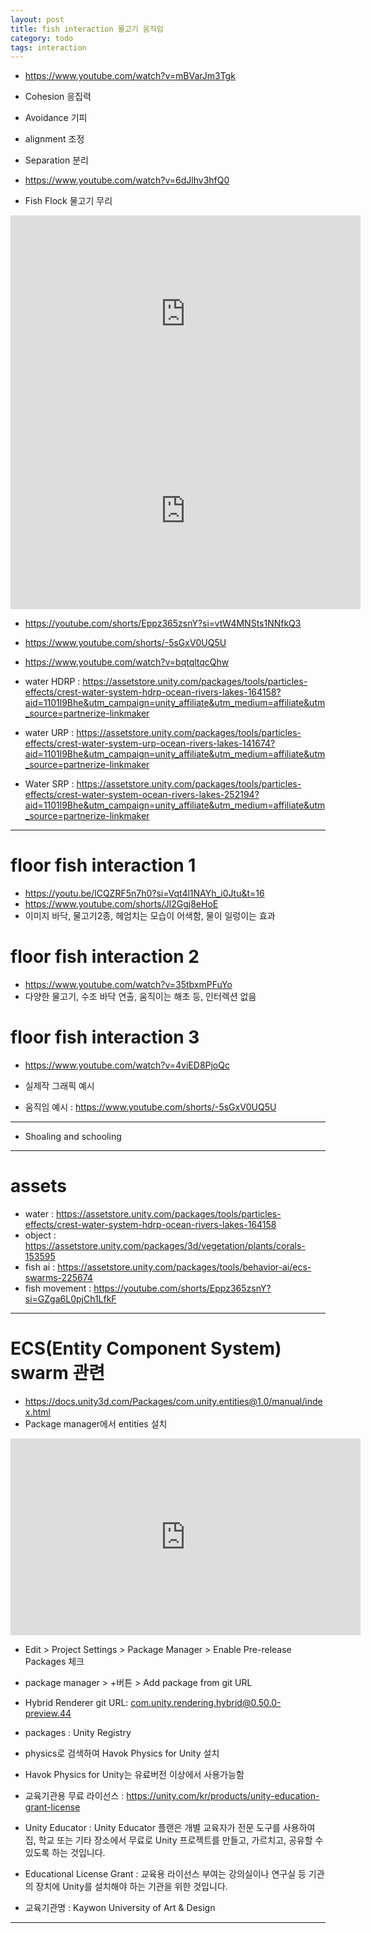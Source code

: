 ```yaml
---
layout: post
title: fish interaction 물고기 움직임
category: todo
tags: interaction
---
```


* https://www.youtube.com/watch?v=mBVarJm3Tgk
* Cohesion 응집력
* Avoidance 기피
* alignment 조정
* Separation 분리

* https://www.youtube.com/watch?v=6dJlhv3hfQ0

* Fish Flock 물고기 무리

<iframe width="560" height="315" src="https://www.youtube.com/embed/2EjdVOtOZ4A?si=5f1vPSLKJPJvYuwF" title="YouTube video player" frameborder="0" allow="accelerometer; autoplay; clipboard-write; encrypted-media; gyroscope; picture-in-picture; web-share" allowfullscreen></iframe>

<iframe width="560" height="315" src="https://www.youtube.com/embed/dDleJ7QXj7Q?si=efb7C85O5KNgwxJk" title="YouTube video player" frameborder="0" allow="accelerometer; autoplay; clipboard-write; encrypted-media; gyroscope; picture-in-picture; web-share" allowfullscreen></iframe>

* https://youtube.com/shorts/Eppz365zsnY?si=vtW4MNSts1NNfkQ3
* https://www.youtube.com/shorts/-5sGxV0UQ5U
* https://www.youtube.com/watch?v=bqtqltqcQhw


* water HDRP : https://assetstore.unity.com/packages/tools/particles-effects/crest-water-system-hdrp-ocean-rivers-lakes-164158?aid=1101l9Bhe&utm_campaign=unity_affiliate&utm_medium=affiliate&utm_source=partnerize-linkmaker
* water URP : https://assetstore.unity.com/packages/tools/particles-effects/crest-water-system-urp-ocean-rivers-lakes-141674?aid=1101l9Bhe&utm_campaign=unity_affiliate&utm_medium=affiliate&utm_source=partnerize-linkmaker
* Water SRP : https://assetstore.unity.com/packages/tools/particles-effects/crest-water-system-ocean-rivers-lakes-252194?aid=1101l9Bhe&utm_campaign=unity_affiliate&utm_medium=affiliate&utm_source=partnerize-linkmaker

---

# floor fish interaction 1
* https://youtu.be/lCQZRF5n7h0?si=Vqt4l1NAYh_i0Jtu&t=16
* https://www.youtube.com/shorts/Jl2Ggj8eHoE
* 이미지 바닥, 물고기2종, 헤엄치는 모습이 어색함, 물이 일렁이는 효과

# floor fish interaction 2
* https://www.youtube.com/watch?v=35tbxmPFuYo
* 다양한 물고기, 수조 바닥 연출, 움직이는 해초 등, 인터렉션 없음

# floor fish interaction 3
* https://www.youtube.com/watch?v=4viED8PjoQc
* 실제작 그래픽 예시

* 움직임 예시 : https://www.youtube.com/shorts/-5sGxV0UQ5U

---

* Shoaling and schooling

---

# assets
* water : <https://assetstore.unity.com/packages/tools/particles-effects/crest-water-system-hdrp-ocean-rivers-lakes-164158>
* object : <https://assetstore.unity.com/packages/3d/vegetation/plants/corals-153595>
* fish ai : <https://assetstore.unity.com/packages/tools/behavior-ai/ecs-swarms-225674>
* fish movement : <https://youtube.com/shorts/Eppz365zsnY?si=GZga6L0pjCh1LfkF>

---

# ECS(Entity Component System) swarm 관련
* https://docs.unity3d.com/Packages/com.unity.entities@1.0/manual/index.html
* Package manager에서 entities 설치
<iframe width="560" height="315" src="https://www.youtube.com/embed/oCigbPfvL18?si=rIZzBW_b5QT8iVLP" title="YouTube video player" frameborder="0" allow="accelerometer; autoplay; clipboard-write; encrypted-media; gyroscope; picture-in-picture; web-share" allowfullscreen></iframe>

* Edit > Project Settings > Package Manager > Enable Pre-release Packages 체크
* package manager > +버튼 > Add package from git URL
* Hybrid Renderer git URL: com.unity.rendering.hybrid@0.50.0-preview.44

* packages : Unity Registry
* physics로 검색하여 Havok Physics for Unity 설치

* Havok Physics for Unity는 유료버전 이상에서 사용가능함
* 교육기관용 무료 라이선스 : https://unity.com/kr/products/unity-education-grant-license
* Unity Educator : Unity Educator 플랜은 개별 교육자가 전문 도구를 사용하여 집, 학교 또는 기타 장소에서 무료로 Unity 프로젝트를 만들고, 가르치고, 공유할 수 있도록 하는 것입니다.
* Educational License Grant : 교육용 라이선스 부여는 강의실이나 연구실 등 기관의 장치에 Unity를 설치해야 하는 기관을 위한 것입니다.
* 교육기관명 : Kaywon University of Art & Design

---

